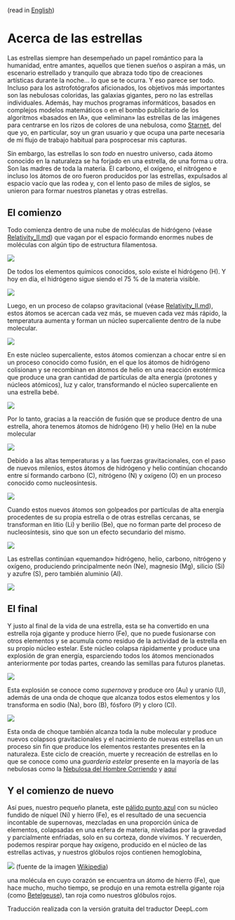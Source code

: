 (read in [English](Stars.md))


# Acerca de las estrellas

Las estrellas siempre han desempeñado un papel romántico para la humanidad, entre amantes, aquellos que tienen sueños o aspiran a más, un escenario estrellado y tranquilo que abraza todo tipo de creaciones artísticas durante la noche... lo que se te ocurra. Y eso parece ser todo. Incluso para los astrofotógrafos aficionados, los objetivos más importantes son las nebulosas coloridas, las galaxias gigantes, pero no las estrellas individuales. Además, hay muchos programas informáticos, basados en complejos modelos matemáticos o en el bombo publicitario de los algoritmos «basados en IA», que «eliminan» las estrellas de las imágenes para centrarse en los rizos de colores de una nebulosa, como [Starnet](https://www.starnetastro.com/), del que yo, en particular, soy un gran usuario y que ocupa una parte necesaria de mi flujo de trabajo habitual para posprocesar mis capturas.

Sin embargo, las estrellas lo son *todo* en nuestro universo, cada átomo conocido en la naturaleza se ha forjado en una estrella, de una forma u otra. Son las madres de toda la materia. El carbono, el oxígeno, el nitrógeno e incluso los átomos de oro fueron producidos por las estrellas, expulsados al espacio vacío que las rodea y, con el lento paso de miles de siglos, se unieron para formar nuestros planetas y otras estrellas.


## El comienzo

Todo comienza dentro de una nube de moléculas de hidrógeno (véase [Relativity_II.md](./Relativity_II.md)) que vagan por el espacio formando enormes nubes de moléculas con algún tipo de estructura filamentosa.

![](Pics/MolecularCloud_s.jpg)

De todos los elementos químicos conocidos, solo existe el hidrógeno (H). Y hoy en día, el hidrógeno sigue siendo el 75 % de la materia visible.

![](Pics/Periodic1.jpg)


Luego, en un proceso de colapso gravitacional (véase [Relativity_II.md](./Relativity_II.md)), estos átomos se acercan cada vez más, se mueven cada vez más rápido, la temperatura aumenta y forman un núcleo supercaliente dentro de la nube molecular.

![](Pics/MolecularCloud2_s.jpg)


En este núcleo supercaliente, estos átomos comienzan a chocar entre sí en un proceso conocido como fusión, en el que los átomos de hidrógeno colisionan y se recombinan en átomos de helio en una reacción exotérmica que produce una gran cantidad de partículas de alta energía (protones y núcleos atómicos), luz y calor, transformando el núcleo supercaliente en una estrella bebé.

![](Pics/MolecularCloud3_s.jpg)

Por lo tanto, gracias a la reacción de fusión que se produce dentro de una estrella, ahora tenemos átomos de hidrógeno (H) y helio (He) en la nube molecular

![](Pics/Periodic2.jpg)


Debido a las altas temperaturas y a las fuerzas gravitacionales, con el paso de nuevos milenios, estos átomos de hidrógeno y helio continúan chocando entre sí formando carbono (C), nitrógeno (N) y oxígeno (O) en un proceso conocido como nucleosíntesis.

![](Pics/Periodic3.jpg)


Cuando estos nuevos átomos son golpeados por partículas de alta energía procedentes de su propia estrella o de otras estrellas cercanas, se transforman en litio (Li) y berilio (Be), que no forman parte del proceso de nucleosíntesis, sino que son un efecto secundario del mismo.

![](Pics/Periodic4.jpg)

Las estrellas continúan «quemando» hidrógeno, helio, carbono, nitrógeno y oxígeno, produciendo principalmente neón (Ne), magnesio (Mg), silicio (Si) y azufre (S), pero también aluminio (Al).

![](Pics/Periodic5.jpg)

## El final 

Y justo al final de la vida de una estrella, esta se ha convertido en una estrella roja gigante y produce hierro (Fe), que no puede fusionarse con otros elementos y se acumula como residuo de la actividad de la estrella en su propio núcleo estelar. Este núcleo colapsa rápidamente y produce una explosión de gran energía, esparciendo todos los átomos mencionados anteriormente por todas partes, creando las semillas para futuros planetas. 

![](Pics/MolecularCloud4_s.jpg)

Esta explosión se conoce como *supernova* y produce oro (Au) y uranio (U), además de una onda de choque que alcanza todos estos elementos y los transforma en sodio (Na), boro (B), fósforo (P) y cloro (Cl).

![](Pics/Periodic6.jpg)

Esta onda de choque también alcanza toda la nube molecular y produce nuevos colapsos gravitacionales y el nacimiento de nuevas estrellas en un proceso sin fin que produce los elementos restantes presentes en la naturaleza. Este ciclo de creación, muerte y recreación de estrellas en lo que se conoce como una *guardería estelar* presente en la mayoría de las nebulosas como la [Nebulosa del Hombre Corriendo](Running_Man_Nebula.md) y [aquí](About_Chaos.md) 

## Y el comienzo de nuevo

Así pues, nuestro pequeño planeta, este [pálido punto azul](https://en.wikipedia.org/wiki/Pale_Blue_Dot) con su núcleo fundido de níquel (Ni) y hierro (Fe), es el resultado de una secuencia incontable de supernovas, mezcladas en una proporción única de elementos, colapsadas en una esfera de materia, niveladas por la gravedad y parcialmente enfriadas, solo en su corteza, donde vivimos. Y recuerden, podemos respirar porque hay oxígeno, producido en el núcleo de las estrellas activas, y nuestros glóbulos rojos contienen hemoglobina, 

![](Pics/hemoglobine.jpg)
(fuente de la imagen [Wikipedia](https://en.wikipedia.org/wiki/Hemoglobin))

una molécula en cuyo corazón se encuentra un átomo de hierro (Fe), que hace mucho, mucho tiempo, se produjo en una remota estrella gigante roja (como [Betelgeuse](Betelgeuse_Star.md)), tan roja como nuestros glóbulos rojos.    

Traducción realizada con la versión gratuita del traductor DeepL.com
